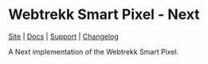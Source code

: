 # Webtrekk Smart Pixel - Next

[Site](https://mapp.com) |
[Docs](https://documentation.mapp.com/latest/en/next-15741408.html) |
[Support](https://github.com/Webtrekk/Webtrekk-Smart-Pixel/issues) |
[Changelog](./CHANGELOG.md)

A Next implementation of the Webtrekk Smart Pixel.